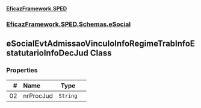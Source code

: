 #### [EficazFramework.SPED](EficazFrameworkSPED.md 'EficazFramework SPED')
### [EficazFramework.SPED.Schemas.eSocial](EficazFramework.SPED.Schemas.eSocial.md 'EficazFramework.SPED.Schemas.eSocial')

## eSocialEvtAdmissaoVinculoInfoRegimeTrabInfoEstatutarioInfoDecJud Class
### Properties

| # | Name | Type | |
| ---: | :--- | :---: | :--- |
| 02 | nrProcJud | `String` |  |
